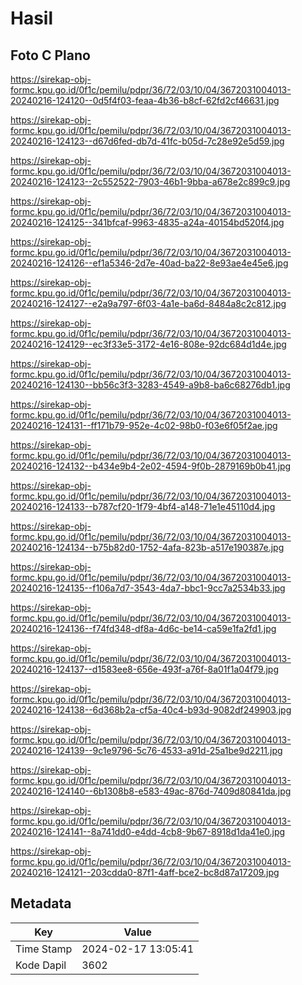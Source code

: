 # Hasil

## Foto C Plano

https://sirekap-obj-formc.kpu.go.id/0f1c/pemilu/pdpr/36/72/03/10/04/3672031004013-20240216-124120--0d5f4f03-feaa-4b36-b8cf-62fd2cf46631.jpg

https://sirekap-obj-formc.kpu.go.id/0f1c/pemilu/pdpr/36/72/03/10/04/3672031004013-20240216-124123--d67d6fed-db7d-41fc-b05d-7c28e92e5d59.jpg

https://sirekap-obj-formc.kpu.go.id/0f1c/pemilu/pdpr/36/72/03/10/04/3672031004013-20240216-124123--2c552522-7903-46b1-9bba-a678e2c899c9.jpg

https://sirekap-obj-formc.kpu.go.id/0f1c/pemilu/pdpr/36/72/03/10/04/3672031004013-20240216-124125--341bfcaf-9963-4835-a24a-40154bd520f4.jpg

https://sirekap-obj-formc.kpu.go.id/0f1c/pemilu/pdpr/36/72/03/10/04/3672031004013-20240216-124126--ef1a5346-2d7e-40ad-ba22-8e93ae4e45e6.jpg

https://sirekap-obj-formc.kpu.go.id/0f1c/pemilu/pdpr/36/72/03/10/04/3672031004013-20240216-124127--e2a9a797-6f03-4a1e-ba6d-8484a8c2c812.jpg

https://sirekap-obj-formc.kpu.go.id/0f1c/pemilu/pdpr/36/72/03/10/04/3672031004013-20240216-124129--ec3f33e5-3172-4e16-808e-92dc684d1d4e.jpg

https://sirekap-obj-formc.kpu.go.id/0f1c/pemilu/pdpr/36/72/03/10/04/3672031004013-20240216-124130--bb56c3f3-3283-4549-a9b8-ba6c68276db1.jpg

https://sirekap-obj-formc.kpu.go.id/0f1c/pemilu/pdpr/36/72/03/10/04/3672031004013-20240216-124131--ff171b79-952e-4c02-98b0-f03e6f05f2ae.jpg

https://sirekap-obj-formc.kpu.go.id/0f1c/pemilu/pdpr/36/72/03/10/04/3672031004013-20240216-124132--b434e9b4-2e02-4594-9f0b-2879169b0b41.jpg

https://sirekap-obj-formc.kpu.go.id/0f1c/pemilu/pdpr/36/72/03/10/04/3672031004013-20240216-124133--b787cf20-1f79-4bf4-a148-71e1e45110d4.jpg

https://sirekap-obj-formc.kpu.go.id/0f1c/pemilu/pdpr/36/72/03/10/04/3672031004013-20240216-124134--b75b82d0-1752-4afa-823b-a517e190387e.jpg

https://sirekap-obj-formc.kpu.go.id/0f1c/pemilu/pdpr/36/72/03/10/04/3672031004013-20240216-124135--f106a7d7-3543-4da7-bbc1-9cc7a2534b33.jpg

https://sirekap-obj-formc.kpu.go.id/0f1c/pemilu/pdpr/36/72/03/10/04/3672031004013-20240216-124136--f74fd348-df8a-4d6c-be14-ca59e1fa2fd1.jpg

https://sirekap-obj-formc.kpu.go.id/0f1c/pemilu/pdpr/36/72/03/10/04/3672031004013-20240216-124137--d1583ee8-656e-493f-a76f-8a01f1a04f79.jpg

https://sirekap-obj-formc.kpu.go.id/0f1c/pemilu/pdpr/36/72/03/10/04/3672031004013-20240216-124138--6d368b2a-cf5a-40c4-b93d-9082df249903.jpg

https://sirekap-obj-formc.kpu.go.id/0f1c/pemilu/pdpr/36/72/03/10/04/3672031004013-20240216-124139--9c1e9796-5c76-4533-a91d-25a1be9d2211.jpg

https://sirekap-obj-formc.kpu.go.id/0f1c/pemilu/pdpr/36/72/03/10/04/3672031004013-20240216-124140--6b1308b8-e583-49ac-876d-7409d80841da.jpg

https://sirekap-obj-formc.kpu.go.id/0f1c/pemilu/pdpr/36/72/03/10/04/3672031004013-20240216-124141--8a741dd0-e4dd-4cb8-9b67-8918d1da41e0.jpg

https://sirekap-obj-formc.kpu.go.id/0f1c/pemilu/pdpr/36/72/03/10/04/3672031004013-20240216-124121--203cdda0-87f1-4aff-bce2-bc8d87a17209.jpg


## Metadata

| Key        | Value               |
| ---------- | ------------------- |
| Time Stamp | 2024-02-17 13:05:41 |
| Kode Dapil | 3602                |



